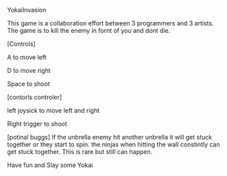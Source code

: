 YokaiInvasion

This game is a collaboration effort between 3 programmers and 3 artists. The game is to kill the enemy in fornt of you and dont die. 

[Controls]

A to move left

D to move right

Space to shoot

[contorls controler]

left joysick to move left and right

Right trigger to shoot

[potinal buggs]
If the unbrella enemy hit another unbrella it will get stuck together or they start to spin.
the ninjas when hitting the wall constintly can get stuck together. This is rare but still can happen.

Have fun and Slay some Yokai
